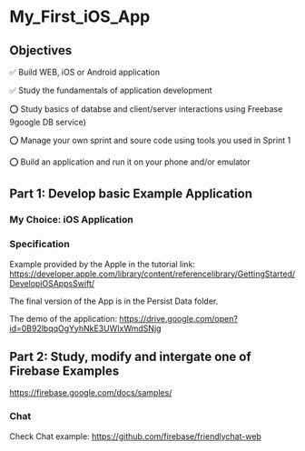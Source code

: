 # My_First_iOS_App

## Objectives

✅ Build WEB, iOS or Android application	

✅ Study the fundamentals of application development	

⭕️ Study basics of databse and client/server interactions using Freebase 9google DB service)	

⭕️ Manage your own sprint and soure code using tools you used in Sprint 1	

⭕️ Build an application and run it on your phone and/or emulator	

## Part 1: Develop basic Example Application

### My Choice: iOS Application

### Specification

Example provided by the Apple in the tutorial link: https://developer.apple.com/library/content/referencelibrary/GettingStarted/DevelopiOSAppsSwift/

The final version of the App is in the Persist Data folder.

The demo of the application:
https://drive.google.com/open?id=0B92lbqqOgYyhNkE3UWIxWmdSNjg

## Part 2:  Study, modify and intergate one of Firebase Examples						

https://firebase.google.com/docs/samples/

### Chat
Check Chat example: https://github.com/firebase/friendlychat-web
